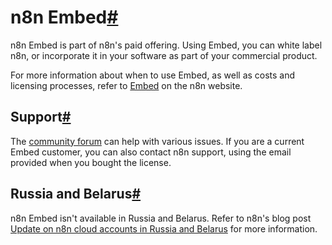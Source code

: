 [](https://github.com/n8n-io/n8n-docs/edit/main/docs/embed/index.md "Edit this page")

# n8n Embed[#](#n8n-embed "Permanent link")

n8n Embed is part of n8n's paid offering. Using Embed, you can white label n8n, or incorporate it in your software as part of your commercial product.

For more information about when to use Embed, as well as costs and licensing processes, refer to [Embed](https://n8n.io/embed/) on the n8n website.

## Support[#](#support "Permanent link")

The [community forum](https://community.n8n.io/) can help with various issues. If you are a current Embed customer, you can also contact n8n support, using the email provided when you bought the license.

## Russia and Belarus[#](#russia-and-belarus "Permanent link")

n8n Embed isn't available in Russia and Belarus. Refer to n8n's blog post [Update on n8n cloud accounts in Russia and Belarus](https://blog.n8n.io/update-on-n8n-cloud-accounts-in-russia-and-belarus/) for more information.